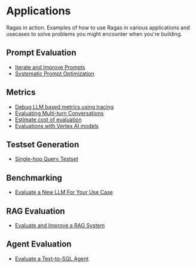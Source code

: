 # Applications

Ragas in action. Examples of how to use Ragas in various applications and
usecases to solve problems you might encounter when you're building.


## Prompt Evaluation

- [Iterate and Improve Prompts](iterate_prompt.md)
- [Systematic Prompt Optimization](prompt_optimization.md)

## Metrics

- [Debug LLM based metrics using tracing](_metrics_llm_calls.md)
- [Evaluating Multi-turn Conversations](evaluating_multi_turn_conversations.md)
- [Estimate cost of evaluation](_cost.md)
- [Evaluations with Vertex AI models](vertexai_x_ragas.md)

## Testset Generation

- [Single-hop Query Testset](singlehop_testset_gen.md)

## Benchmarking

- [Evaluate a New LLM For Your Use Case](benchmark_llm.md)

## RAG Evaluation

- [Evaluate and Improve a RAG System](evaluate-and-improve-rag.md)

## Agent Evaluation

- [Evaluate a Text-to-SQL Agent](text2sql.md)
